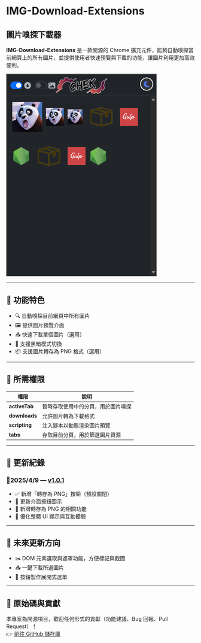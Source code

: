 # IMG-Download-Extensions  
## 圖片嗅探下載器

**IMG-Download-Extensions** 是一款開源的 Chrome 擴充元件，能夠自動嗅探當前網頁上的所有圖片，並提供使用者快速預覽與下載的功能，讓圖片利用更加高效便利。

![IMG-Download-Extensions cover](https://github.com/zz22558822/IMG-Download-Extensions/blob/main/images/IMG-Download-Extensions.png)  

---


## 🔧 功能特色

- 🔍 自動嗅探目前網頁中所有圖片
- 🖼️ 提供圖片預覽介面
- 📥 快速下載單個圖片（選用）
- 🎨 支援黑暗模式切換
- 📦 支援圖片轉存為 PNG 格式（選用）

---


## 🔐 所需權限

| 權限       | 說明 |
|------------|------|
| **activeTab** | 暫時存取使用中的分頁，用於圖片嗅探 |
| **downloads** | 允許圖片轉為下載格式 |
| **scripting** | 注入腳本以動態渲染圖片預覽 |
| **tabs** | 存取目前分頁，用於篩選圖片資源 |

---


## 📝 更新紀錄

### 📌2025/4/9 — [v1.0.1](https://github.com/zz22558822/IMG-Download-Extensions/releases/tag/v1.0.1)
- ✅ 新增「轉存為 PNG」按鈕（預設關閉）
- 🔧 更新介面按鈕圖示
- 🧩 新增轉存為 PNG 的相關功能
- 💄 優化整體 UI 顯示與互動體驗

---


## 🔭 未來更新方向
- ✂️ DOM 元素選取與遮罩功能，方便標記與截圖
- 📥 一鍵下載所選圖片
- 🔘 按鈕製作展開式選單

---


## 📂 原始碼與貢獻

本專案為開源項目，歡迎任何形式的貢獻（功能建議、Bug 回報、Pull Request）！  
👉 [前往 GitHub 儲存庫](https://github.com/zz22558822/IMG-Download-Extensions)

